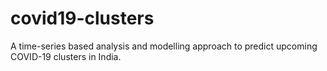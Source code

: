 # covid19-clusters
A time-series based analysis and modelling approach to predict upcoming COVID-19 clusters in India.
